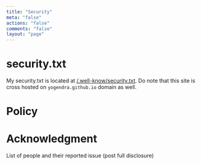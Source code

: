 ```yaml
---
title: "Security"
meta: "false"
actions: "false"
comments: "false"
layout: "page"
---
```


# security.txt

My security.txt is located at [/.well-know/security.txt](/.well-know/security.txt). Do note that this site is cross hosted on `yogendra.github.io` domain as well.

# Policy

# Acknowledgment

List of people and their reported issue (post full disclosure)
